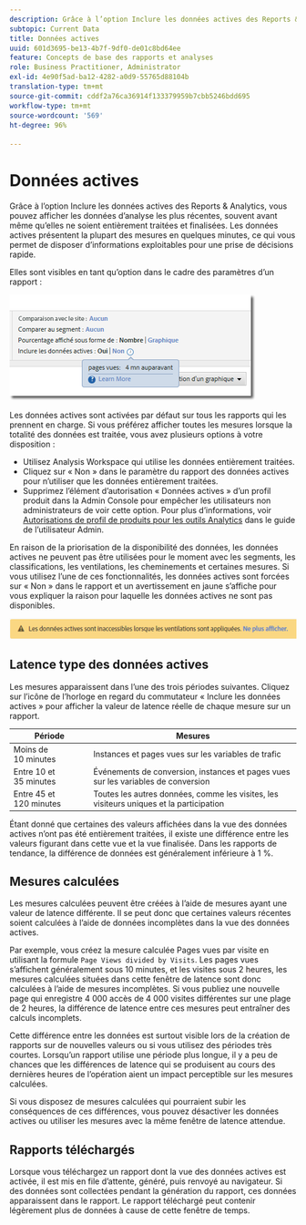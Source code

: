 ```yaml
---
description: Grâce à l’option Inclure les données actives des Reports & Analytics, vous pouvez afficher les données d’analyse les plus récentes, souvent avant même qu’elles ne soient entièrement traitées et finalisées. Les données actives présentent la plupart des mesures en quelques minutes, ce qui vous permet de disposer d’informations exploitables pour une prise de décisions rapide.
subtopic: Current Data
title: Données actives
uuid: 601d3695-be13-4b7f-9df0-de01c8bd64ee
feature: Concepts de base des rapports et analyses
role: Business Practitioner, Administrator
exl-id: 4e90f5ad-ba12-4282-a0d9-55765d88104b
translation-type: tm+mt
source-git-commit: cddf2a76ca36914f133379959b7cbb5246bdd695
workflow-type: tm+mt
source-wordcount: '569'
ht-degree: 96%

---
```


# Données actives

Grâce à l’option Inclure les données actives des Reports &amp; Analytics, vous pouvez afficher les données d’analyse les plus récentes, souvent avant même qu’elles ne soient entièrement traitées et finalisées. Les données actives présentent la plupart des mesures en quelques minutes, ce qui vous permet de disposer d’informations exploitables pour une prise de décisions rapide.

Elles sont visibles en tant qu’option dans le cadre des paramètres d’un rapport :

![Copie d’écran des données actives](assets/current_data.png)

Les données actives sont activées par défaut sur tous les rapports qui les prennent en charge. Si vous préférez afficher toutes les mesures lorsque la totalité des données est traitée, vous avez plusieurs options à votre disposition :

* Utilisez Analysis Workspace qui utilise les données entièrement traitées.
* Cliquez sur « Non » dans le paramètre du rapport des données actives pour n’utiliser que les données entièrement traitées.
* Supprimez l’élément d’autorisation « Données actives » d’un profil produit dans la Admin Console pour empêcher les utilisateurs non administrateurs de voir cette option. Pour plus d’informations, voir [Autorisations de profil de produits pour les outils Analytics](/help/admin/admin-console/permissions/analytics-tools.md) dans le guide de l’utilisateur Admin.

En raison de la priorisation de la disponibilité des données, les données actives ne peuvent pas être utilisées pour le moment avec les segments, les classifications, les ventilations, les cheminements et certaines mesures. Si vous utilisez l’une de ces fonctionnalités, les données actives sont forcées sur « Non » dans le rapport et un avertissement en jaune s’affiche pour vous expliquer la raison pour laquelle les données actives ne sont pas disponibles.

![Avertissement sur les données actives](assets/current_data_notice.png)

## Latence type des données actives

Les mesures apparaissent dans l’une des trois périodes suivantes. Cliquez sur l’icône de l’horloge en regard du commutateur « Inclure les données actives » pour afficher la valeur de latence réelle de chaque mesure sur un rapport.

| Période | Mesures |
| --- | --- |
| Moins de 10 minutes | Instances et pages vues sur les variables de trafic |
| Entre 10 et 35 minutes | Événements de conversion, instances et pages vues sur les variables de conversion |
| Entre 45 et 120 minutes | Toutes les autres données, comme les visites, les visiteurs uniques et la participation |

Étant donné que certaines des valeurs affichées dans la vue des données actives n’ont pas été entièrement traitées, il existe une différence entre les valeurs figurant dans cette vue et la vue finalisée. Dans les rapports de tendance, la différence de données est généralement inférieure à 1 %.

## Mesures calculées

Les mesures calculées peuvent être créées à l’aide de mesures ayant une valeur de latence différente. Il se peut donc que certaines valeurs récentes soient calculées à l’aide de données incomplètes dans la vue des données actives.

Par exemple, vous créez la mesure calculée Pages vues par visite en utilisant la formule `Page Views divided by Visits`. Les pages vues s’affichent généralement sous 10 minutes, et les visites sous 2 heures, les mesures calculées situées dans cette fenêtre de latence sont donc calculées à l’aide de mesures incomplètes. Si vous publiez une nouvelle page qui enregistre 4 000 accès de 4 000 visites différentes sur une plage de 2 heures, la différence de latence entre ces mesures peut entraîner des calculs incomplets.

Cette différence entre les données est surtout visible lors de la création de rapports sur de nouvelles valeurs ou si vous utilisez des périodes très courtes. Lorsqu’un rapport utilise une période plus longue, il y a peu de chances que les différences de latence qui se produisent au cours des dernières heures de l’opération aient un impact perceptible sur les mesures calculées.

Si vous disposez de mesures calculées qui pourraient subir les conséquences de ces différences, vous pouvez désactiver les données actives ou utiliser les mesures avec la même fenêtre de latence attendue.

## Rapports téléchargés

Lorsque vous téléchargez un rapport dont la vue des données actives est activée, il est mis en file d’attente, généré, puis renvoyé au navigateur. Si des données sont collectées pendant la génération du rapport, ces données apparaissent dans le rapport. Le rapport téléchargé peut contenir légèrement plus de données à cause de cette fenêtre de temps.
